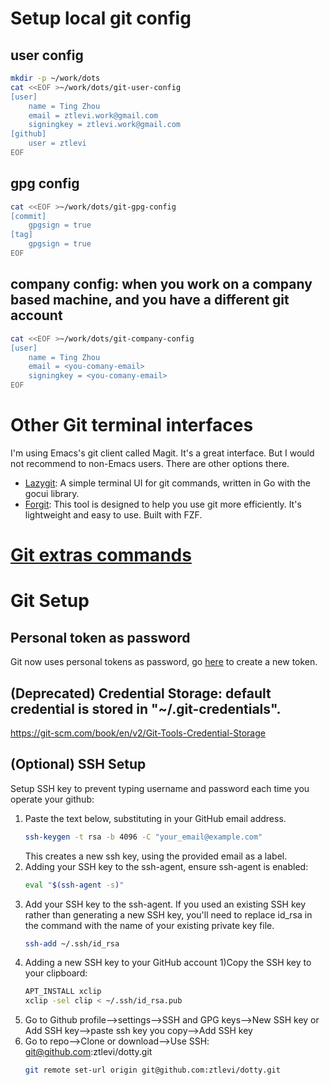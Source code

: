 # Setup local git config

## user config

```sh
mkdir -p ~/work/dots
cat <<EOF >~/work/dots/git-user-config
[user]
	name = Ting Zhou
	email = ztlevi.work@gmail.com
	signingkey = ztlevi.work@gmail.com
[github]
	user = ztlevi
EOF
```

## gpg config

```sh
cat <<EOF >~/work/dots/git-gpg-config
[commit]
	gpgsign = true
[tag]
	gpgsign = true
EOF
```

## company config: when you work on a company based machine, and you have a different git account

```sh
cat <<EOF >~/work/dots/git-company-config
[user]
	name = Ting Zhou
	email = <you-comany-email>
	signingkey = <you-comany-email>
EOF
```

# Other Git terminal interfaces

I'm using Emacs's git client called Magit. It's a great interface. But I would not recommend to
non-Emacs users. There are other options there.

- [Lazygit](https://github.com/jesseduffield/lazygit): A simple terminal UI for git commands,
  written in Go with the gocui library.
- [Forgit](https://github.com/wfxr/forgit): This tool is designed to help you use git more
  efficiently. It's lightweight and easy to use. Built with FZF.

# [Git extras commands](https://github.com/tj/git-extras/blob/master/Commands.md)

# Git Setup

## Personal token as password

Git now uses personal tokens as password, go [here](https://github.com/settings/tokens) to create a
new token.

## (Deprecated) Credential Storage: default credential is stored in "~/.git-credentials".

https://git-scm.com/book/en/v2/Git-Tools-Credential-Storage

## (Optional) SSH Setup

Setup SSH key to prevent typing username and password each time you operate your github:

1. Paste the text below, substituting in your GitHub email address.
   ```sh
   ssh-keygen -t rsa -b 4096 -C "your_email@example.com"
   ```
   This creates a new ssh key, using the provided email as a label.
2. Adding your SSH key to the ssh-agent, ensure ssh-agent is enabled:
   ```sh
   eval "$(ssh-agent -s)"
   ```
3. Add your SSH key to the ssh-agent. If you used an existing SSH key rather than generating a new
   SSH key, you'll need to replace id_rsa in the command with the name of your existing private key
   file.
   ```sh
   ssh-add ~/.ssh/id_rsa
   ```
4. Adding a new SSH key to your GitHub account 1)Copy the SSH key to your clipboard:
   ```sh
   APT_INSTALL xclip
   xclip -sel clip < ~/.ssh/id_rsa.pub
   ```
5. Go to Github profile-->settings-->SSH and GPG keys-->New SSH key or Add SSH key-->paste ssh key
   you copy-->Add SSH key
6. Go to repo-->Clone or download-->Use SSH: git@github.com:ztlevi/dotty.git
   ```sh
   git remote set-url origin git@github.com:ztlevi/dotty.git
   ```
